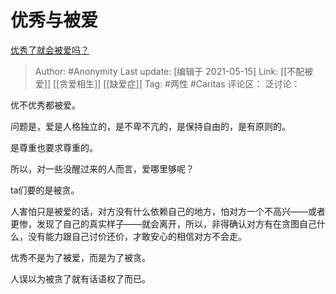 # 优秀与被爱
[优秀了就会被爱吗？](https://www.zhihu.com/question/359757145/answer/1792051657)

> Author: #Anonymity
> Last update: [编辑于 2021-05-15]
> Link: [[不配被爱]] [[贪爱相生]] [[缺爱症]]
> Tag: #两性 #Caritas
> 评论区：
> 泛讨论：

优不优秀都被爱。

问题是，爱是人格独立的，是不卑不亢的，是保持自由的，是有原则的。

是尊重也要求尊重的。

所以，对一些没醒过来的人而言，爱哪里够呢？

ta们要的是被贪。

人害怕只是被爱的话，对方没有什么依赖自己的地方，怕对方一个不高兴——或者更惨，发现了自己的真实样子——就会离开，所以，非得确认对方有在贪图自己什么，没有能力跟自己讨价还价，才敢安心的相信对方不会走。

优秀不是为了被爱，而是为了被贪。

人误以为被贪了就有话语权了而已。
